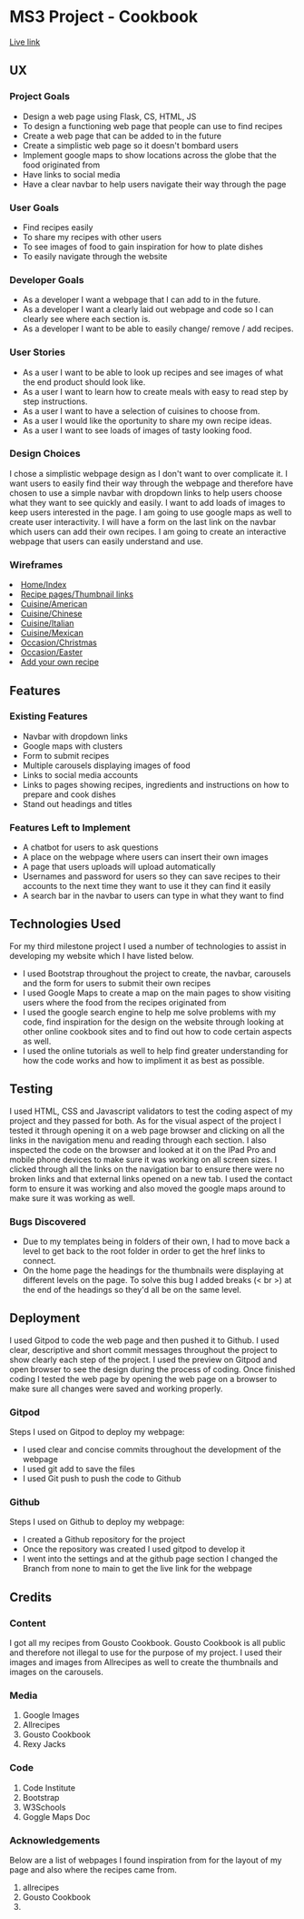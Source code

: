 # MS3 Project - Cookbook 
<a href="" target="_blank">Live link</a>

## UX
### Project Goals
* Design a web page using Flask, CS, HTML, JS
* To design a functioning web page that people can use to find recipes
* Create a web page that can be added to in the future
* Create a simplistic web page so it doesn't bombard users
* Implement google maps to show locations across the globe that the food originated from
* Have links to social media
* Have a clear navbar to help users navigate their way through the page 
### User Goals
* Find recipes easily
* To share my recipes with other users
* To see images of food to gain inspiration for how to plate dishes
* To easily navigate through the website
### Developer Goals
* As a developer I want a webpage that I can add to in the future.
* As a developer I want a clearly laid out webpage and code so I can clearly see where each section is.
* As a developer I want to be able to easily change/ remove / add recipes.
### User Stories
* As a user I want to be able to look up recipes and see images of what the end product should look like.
* As a user I want to learn how to create meals with easy to read step by step instructions.
* As a user I want to have a selection of cuisines to choose from.
* As a user I would like the oportunity to share my own recipe ideas.
* As a user I want to see loads of images of tasty looking food.
### Design Choices 
I chose a simplistic webpage design as I don't want to over complicate it.  I want users to easily find their way through the webpage and therefore have chosen to use a simple navbar with dropdown links to help users choose what they want to see quickly and easily. I want to add loads of images to keep users interested in the page.  I am going to use google maps as well to create user interactivity.  I will have a form on the last link on the navbar which users can add their own recipes. I am going to create an interactive webpage that users can easily understand and use.
### Wireframes
<li><a href="#" target="_blank">Home/Index</a></li>
<li><a href="#" target="_blank">Recipe pages/Thumbnail links</a></li>
<li><a href="#" target="_blank">Cuisine/American</a></li>
<li><a href="#" target="_blank">Cuisine/Chinese</a></li>
<li><a href="#" target="_blank">Cuisine/Italian</a></li>
<li><a href="#" target="_blank">Cuisine/Mexican</a></li>
<li><a href="#" target="_blank">Occasion/Christmas</a></li>
<li><a href="#" target="_blank">Occasion/Easter</a></li>
<li><a href="#" target="_blank">Add your own recipe</a></li>

## Features
### Existing Features 
* Navbar with dropdown links
* Google maps with clusters
* Form to submit recipes
* Multiple carousels displaying images of food 
* Links to social media accounts
* Links to pages showing recipes, ingredients and instructions on how to prepare and cook dishes
* Stand out headings and titles
### Features Left to Implement 
* A chatbot for users to ask questions
* A place on the webpage where users can insert their own images
* A page that users uploads will upload automatically
* Usernames and password for users so they can save recipes to their accounts to the next time they want to use it they can find it easily
* A search bar in the navbar to users can type in what they want to find 
## Technologies Used
For my third milestone project I used a number of technologies to assist in developing my website which I have listed below.

* I used Bootstrap throughout the project to create, the navbar, carousels and the form for users to submit their own recipes
* I used Google Maps to create a map on the main pages to show visiting users where the food from the recipes originated from
* I used the google search engine to help me solve problems with my code, find inspiration for the design on the website through looking at other online cookbook sites and to find out how to code certain aspects as well.
* I used the online tutorials as well to help find greater understanding for how the code works and how to impliment it as best as possible.
## Testing 
I used HTML, CSS and Javascript validators to test the coding aspect of my project and they passed for both. As for the visual aspect of the project I tested it through opening it on a web page browser and clicking on all the links in the navigation menu and reading through each section. I also inspected the code on the browser and looked at it on the IPad Pro and mobile phone devices to make sure it was working on all screen sizes. I clicked through all the links on the navigation bar to ensure there were no broken links and that external links opened on a new tab. I used the contact form to ensure it was working and also moved the google maps around to make sure it was working as well.
### Bugs Discovered 
* Due to my templates being in folders of their own, I had to move back a level to get back to the root folder in order to get the href links to connect.
* On the home page the headings for the thumbnails were displaying at different levels on the page. To solve this bug I added breaks (< br >) at the end of the headings so they'd all be on the same level.

## Deployment 
I used Gitpod to code the web page and then pushed it to Github. I used clear, descriptive and short commit messages throughout the project to show clearly each step of the project. I used the preview on Gitpod and open browser to see the design during the process of coding. Once finished coding I tested the web page by opening the web page on a browser to make sure all changes were saved and working properly.

### Gitpod
Steps I used on Gitpod to deploy my webpage:

* I used clear and concise commits throughout the development of the webpage
* I used git add to save the files
* I used Git push to push the code to Github

### Github
Steps I used on Github to deploy my webpage:

* I created a Github repository for the project
* Once the repository was created I used gitpod to develop it
* I went into the settings and at the github page section I changed the Branch from none to main to get the live link for the webpage

## Credits
### Content
I got all my recipes from Gousto Cookbook. Gousto Cookbook is all public and therefore not illegal to use for the purpose of my project. I used their images and images from Allrecipes as well to create the thumbnails and images on the carousels. 
### Media
1. Google Images
2. Allrecipes
3. Gousto Cookbook
4. Rexy Jacks
### Code
1. Code Institute
2. Bootstrap
3. W3Schools
4. Goggle Maps Doc
### Acknowledgements
Below are a list of webpages I found inspiration from for the layout of my page and also where the recipes came from.
1. allrecipes
2. Gousto Cookbook
3. 

